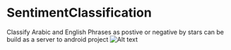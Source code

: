 # SentimentClassification
Classify Arabic and English  Phrases  as postive or negative by stars 
can be build as a server to android project 
![Alt text](/relative/SentimentClassification/Senti_Classification/to/Image.bmp?raw=true "Optional Title")

